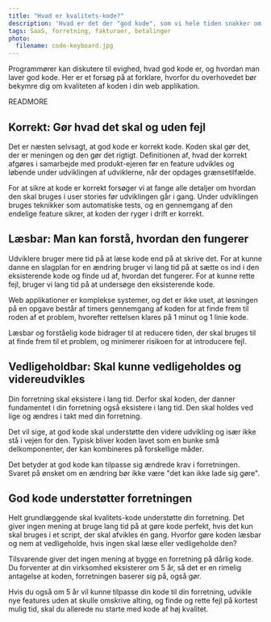 ```yaml
---
title: "Hvad er kvalitets-kode?"
description: 'Hvad er det der "god kode", som vi hele tiden snakker om, egentligt?'
tags: SaaS, forretning, fakturaer, betalinger
photo:
  filename: code-keyboard.jpg
---
```


Programmører kan diskutere til evighed, hvad god kode er, og hvordan man laver god kode. Her er et forsøg på at forklare, hvorfor du overhovedet bør bekymre dig om kvaliteten af koden i din web applikation.

READMORE

## Korrekt: Gør hvad det skal og uden fejl

Det er næsten selvsagt, at god kode er korrekt kode. Koden skal gør det, der er meningen og den gør det rigtigt. Definitionen af, hvad der korrekt afgøres i samarbejde med produkt-ejeren før en feature udvikles og løbende under udviklingen af udviklerne, når der opdages grænsetilfælde.

For at sikre at kode er korrekt forsøger vi at fange alle detaljer om hvordan den skal bruges i user stories før udviklingen går i gang. Under udviklingen bruges teknikker som automatiske tests, og en gennemgang af den endelige feature sikrer, at koden der ryger i drift er korrekt.

## Læsbar: Man kan forstå, hvordan den fungerer

Udviklere bruger mere tid på at læse kode end på at skrive det. For at kunne danne en slagplan for en ændring bruger vi lang tid på at sætte os ind i den eksisterende kode og finde ud af, hvordan det fungerer. For at kunne rette fejl, bruger vi lang tid på at undersøge den eksisterende kode.

Web applikationer er komplekse systemer, og det er ikke uset, at løsningen på en opgave består af timers gennemgang af koden for at finde frem til roden af et problem, hvorefter rettelsen klares på 1 minut og 1 linie kode.

Læsbar og forståelig kode bidrager til at reducere tiden, der skal bruges til at finde frem til et problem, og minimerer risikoen for at introducere fejl.

## Vedligeholdbar: Skal kunne vedligeholdes og videreudvikles

Din forretning skal eksistere i lang tid. Derfor skal koden, der danner fundamentet i din forretning også eksistere i lang tid. Den skal holdes ved lige og ændres i takt med din forretning.

Det vil sige, at god kode skal understøtte den videre udvikling og især ikke stå i vejen for den. Typisk bliver koden lavet som en bunke små delkomponenter, der kan kombineres på forskellige måder.

Det betyder at god kode kan tilpasse sig ændrede krav i forretningen. Svaret på ønsket om en ændring bør ikke være "det kan ikke lade sig gøre".

## God kode understøtter forretningen

Helt grundlæggende skal kvalitets-kode understøtte din forretning. Det giver ingen mening at bruge lang tid på at gøre kode perfekt, hvis det kun skal bruges i et script, der skal afvikles én gang. Hvorfor gøre koden læsbar og nem at vedligeholde, hvis ingen skal læse eller vedligeholde den?

Tilsvarende giver det ingen mening at bygge en forretning på dårlig kode. Du forventer at din virksomhed eksisterer om 5 år, så det er en rimelig antagelse at koden, forretningen baserer sig på, også gør.

Hvis du også om 5 år vil kunne tilpasse din kode til din forretning, udvikle nye features uden at skulle omskrive alting, og finde og rette fejl på kortest mulig tid, skal du allerede nu starte med kode af høj kvalitet.
